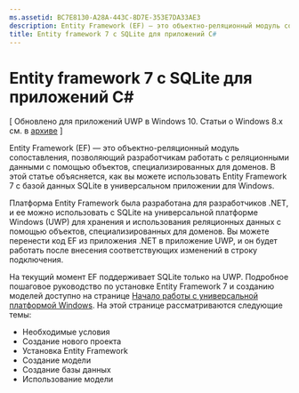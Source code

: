 ```yaml
---
ms.assetid: BC7E8130-A28A-443C-8D7E-353E7DA33AE3
description: Entity Framework (EF) — это объектно-реляционный модуль сопоставления, позволяющий разработчикам работать с реляционными данными с помощью объектов, специализированных для доменов.
title: Entity framework 7 с SQLite для приложений C#
---
```


# Entity framework 7 с SQLite для приложений C#

\[ Обновлено для приложений UWP в Windows 10. Статьи о Windows 8.x см. в [архиве](http://go.microsoft.com/fwlink/p/?linkid=619132) \]

Entity Framework (EF) — это объектно-реляционный модуль сопоставления, позволяющий разработчикам работать с реляционными данными с помощью объектов, специализированных для доменов. В этой статье объясняется, как вы можете использовать Entity Framework 7 с базой данных SQLite в универсальном приложении для Windows.

Платформа Entity Framework была разработана для разработчиков .NET, и ее можно использовать с SQLite на универсальной платформе Windows (UWP) для хранения и использования реляционных данных с помощью объектов, специализированных для доменов. Вы можете перенести код EF из приложения .NET в приложение UWP, и он будет работать после внесения соответствующих изменений в строку подключения.

На текущий момент EF поддерживает SQLite только на UWP. Подробное пошаговое руководство по установке Entity Framework 7 и созданию моделей доступно на странице [Начало работы с универсальной платформой Windows](http://go.microsoft.com/fwlink/p/?LinkId=735013). На этой странице рассматриваются следующие темы:

-   Необходимые условия
-   Создание нового проекта
-   Установка Entity Framework
-   Создание модели
-   Создание базы данных
-   Использование модели



<!--HONumber=Mar16_HO1-->



